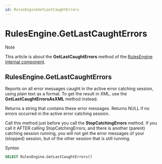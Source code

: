 ```yaml
---
id: RulesEngineGetLastCaughtErrors
---
```


# RulesEngine.GetLastCaughtErrors



> [!NOTE]
> This article is about the **GetLastCaughtErrors** method of the [RulesEngine internal component](/docs/Extensions/RulesEngine_internal_component).

## **RulesEngine.GetLastCaughtErrors**

Reports on all error messages caught in the active error catching session, using plain text as a format. To get the result in XML, use the **GetLastCaughtErrorsAsXML** method instead.

Returns a string that contains these error messages. Returns NULL if no errors occurred in the active error catching session.

Call this method just before you call the **StopCatchingErrors** method. If you call it AFTER calling StopCatchingErrors, and there is another (parent) catching session running, you will not get the error messages of your (stopped) session, but of the other session that is still running.

*Syntax*

```sql
SELECT RulesEngine.GetLastCaughtErrors()
```

 